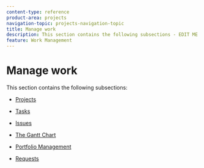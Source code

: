 ```yaml
---
content-type: reference
product-area: projects
navigation-topic: projects-navigation-topic
title: Manage work
description: This section contains the following subsections - EDIT ME. 
feature: Work Management
---
```


# Manage work

This section contains the following subsections:

* [Projects](../manage-work/projects/projects-overview.md) 
* [Tasks](../manage-work/tasks/tasks-overview.md) 
* [Issues](../manage-work/issues/issues-overview.md) 
* [The Gantt Chart](../manage-work/gantt-chart/the-gantt-chart.md) 
* [Portfolio Management](../manage-work/portfolios/portfolio-management-overview.md) 
* [Requests](../manage-work/requests/requests-overview.md)

  <!--
  <li data-mc-conditions="QuicksilverOrClassic.Draft mode"><a href="../manage-work/delegate-work/delegate-work.md" class="MCXref xref" xrefformat="{para}">Delegate work</a> </li>
  -->


